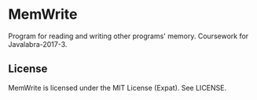 # MemWrite

Program for reading and writing other programs' memory.
Coursework for Javalabra-2017-3.

## License
MemWrite is licensed under the MIT License (Expat).
See LICENSE.